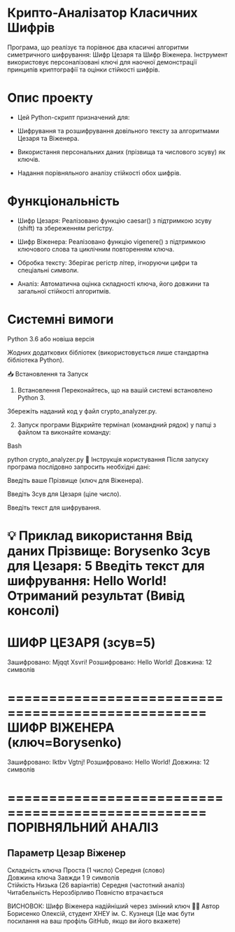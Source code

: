 # Крипто-Аналізатор Класичних Шифрів
Програма, що реалізує та порівнює два класичні алгоритми симетричного шифрування: Шифр Цезаря та Шифр Віженера. Інструмент використовує персоналізовані ключі для наочної демонстрації принципів криптографії та оцінки стійкості шифрів.

# Опис проекту
- Цей Python-скрипт призначений для:

- Шифрування та розшифрування довільного тексту за алгоритмами Цезаря та Віженера.

- Використання персональних даних (прізвища та числового зсуву) як ключів.

- Надання порівняльного аналізу стійкості обох шифрів.

# Функціональність
- Шифр Цезаря: Реалізовано функцію caesar() з підтримкою зсуву (shift) та збереженням регістру.

- Шифр Віженера: Реалізовано функцію vigenere() з підтримкою ключового слова та циклічним повторенням ключа.

- Обробка тексту: Зберігає регістр літер, ігноруючи цифри та спеціальні символи.

- Аналіз: Автоматична оцінка складності ключа, його довжини та загальної стійкості алгоритмів.

# Системні вимоги
Python 3.6 або новіша версія

Жодних додаткових бібліотек (використовується лише стандартна бібліотека Python).

📥 Встановлення та Запуск
1. Встановлення
Переконайтесь, що на вашій системі встановлено Python 3.

Збережіть наданий код у файл crypto_analyzer.py.

2. Запуск програми
Відкрийте термінал (командний рядок) у папці з файлом та виконайте команду:

Bash

python crypto_analyzer.py
📝 Інструкція користування
Після запуску програма послідовно запросить необхідні дані:

Введіть ваше Прізвище (ключ для Віженера).

Введіть Зсув для Цезаря (ціле число).

Введіть текст для шифрування.

💡 Приклад використання
Ввід даних
Прізвище: Borysenko
Зсув для Цезаря: 5
Введіть текст для шифрування: Hello World!
Отриманий результат (Вивід консолі)
==================================================
ШИФР ЦЕЗАРЯ (зсув=5)
==================================================
Зашифровано: Mjqqt Xsvri!
Розшифровано: Hello World!
Довжина: 12 символів

==================================================
ШИФР ВІЖЕНЕРА (ключ=Borysenko)
==================================================
Зашифровано: Iktbv Vgtnj!
Розшифровано: Hello World!
Довжина: 12 символів

==================================================
ПОРІВНЯЛЬНИЙ АНАЛІЗ
==================================================
Параметр             Цезар                     Віженер                  
----------------------------------------------------------------------
Складність ключа     Проста (1 число)          Середня (слово)          
Довжина ключа        Завжди 1                  9 символів               
Стійкість            Низька (26 варіантів)     Середня (частотний аналіз)
Читабельність        Нерозбірливо              Повністю втрачається      

ВИСНОВОК: Шифр Віженера надійніший через змінний ключ
👨‍💻 Автор
Борисенко Олексій, студент ХНЕУ ім. С. Кузнеця
(Це має бути посилання на ваш профіль GitHub, якщо ви його вкажете)
